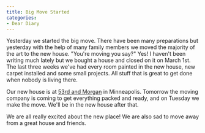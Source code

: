 ```yaml
---
title: Big Move Started
categories:
- Dear Diary
---
```


Yesterday we started the big move. There have been many preparations but yesterday with the help of many family members we moved the majority of the art to the new house.
"You're moving you say?" Yes! I haven't been writing much lately but we bought a house and closed on it on March 1st. The last three weeks we've had every room painted in the new house, new carpet installed and some small projects. All stuff that is great to get done when nobody is living there.

Our new house is at [53rd and Morgan](http://maps.google.com/maps?f=q&source=s_q&hl=en&q=Morgan+Ave+S+%26+W+53rd+St,+Minneapolis,+Hennepin,+Minnesota+55419&sll=44.90482,-93.438463&sspn=0.008724,0.016952&ie=UTF8&cd=2&geocode=FaI5rQIdD0hw-g&split=0&hq=&hnear=Morgan+Ave+S+%26+W+53rd+St,+Minneapolis,+Hennepin,+Minnesota+55419&t=h&z=16) in Minneapolis. Tomorrow the moving company is coming to get everything packed and ready, and on Tuesday we make the move. We'll be in the new house after that.

We are all really excited about the new place! We are also sad to move away from a great house and friends.
